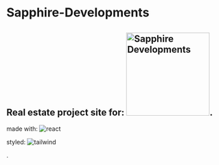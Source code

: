 # Sapphire-Developments

## Real estate project site for: <img width="194" alt="Sapphire Developments" src="https://github.com/Jeremy-Jefferson/Sapphire-Developments/assets/127449038/408ec73d-8f4f-4b55-8a7a-7e14cf162bec">.

made with: ![react](https://github.com/Jeremy-Jefferson/Sapphire-Developments/assets/127449038/023850de-6919-4399-991c-3bbbbf324da7)

styled: ![tailwind](https://github.com/Jeremy-Jefferson/Sapphire-Developments/assets/127449038/34cdfe3b-0fd3-4bca-9340-8ef7a2ef46fe)





.
